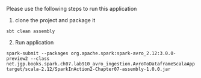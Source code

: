 Please use the following steps to run this application

1. clone the project and package it
```
sbt clean assembly
```

2. Run application
``` 
spark-submit --packages org.apache.spark:spark-avro_2.12:3.0.0-preview2 --class net.jgp.books.spark.ch07.lab910_avro_ingestion.AvroToDataframeScalaApp target/scala-2.12/SparkInAction2-Chapter07-assembly-1.0.0.jar
```